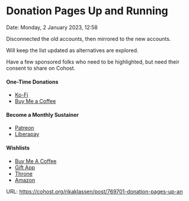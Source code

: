 # Donation Pages Up and Running

Date: Monday, 2 January 2023, 12:58

Disconnected the old accounts, then mirrored to the new accounts.

Will keep the list updated as alternatives are explored.

Have a few sponsored folks who need to be highlighted, but need their consent to share on Cohost.

#### One-Time Donations
- [Ko-Fi](https://ko-fi.com/rikaklassen)
- [Buy Me a Coffee](https://www.buymeacoffee.com/rikaklassen)

#### Become a Monthly Sustainer
- [Patreon](https://www.patreon.com/rikaklassen)
- [Liberapay](https://liberapay.com/rikaklassen/)

#### Wishlists
- [Buy Me A Coffee](https://www.buymeacoffee.com/rikaklassen/wishlist)
- [Gift App](https://giftapp.com/rikaklassen)
- [Throne](https://throne.me/rikaklassen)
- [Amazon](https://www.amazon.ca/hz/wishlist/ls/3VKZUTZ59GJSJ?ref_=wl_share)

URL: https://cohost.org/rikaklassen/post/769701-donation-pages-up-an
